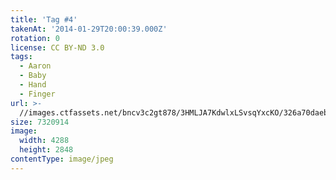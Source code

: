 ```yaml
---
title: 'Tag #4'
takenAt: '2014-01-29T20:00:39.000Z'
rotation: 0
license: CC BY-ND 3.0
tags:
  - Aaron
  - Baby
  - Hand
  - Finger
url: >-
  //images.ctfassets.net/bncv3c2gt878/3HMLJA7KdwlxLSvsqYxcKO/326a70daeb258d6dd7d9437c769e94c2/tag-4_12218027606_o
size: 7320914
image:
  width: 4288
  height: 2848
contentType: image/jpeg
---
```


